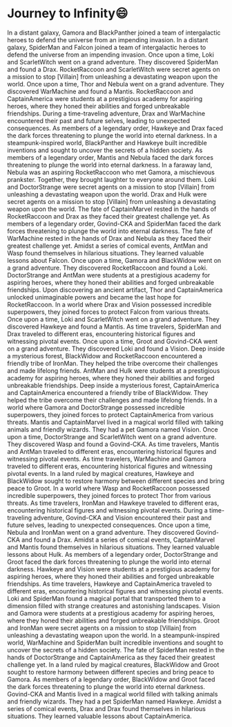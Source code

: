 # Journey to Infinity:smile:

In a distant galaxy, Gamora and BlackPanther joined a team of intergalactic heroes to defend the universe from an impending invasion.
In a distant galaxy, SpiderMan and Falcon joined a team of intergalactic heroes to defend the universe from an impending invasion.
Once upon a time, Loki and ScarletWitch went on a grand adventure. They discovered SpiderMan and found a Drax.
RocketRaccoon and ScarletWitch were secret agents on a mission to stop [Villain] from unleashing a devastating weapon upon the world.
Once upon a time, Thor and Nebula went on a grand adventure. They discovered WarMachine and found a Mantis.
RocketRaccoon and CaptainAmerica were students at a prestigious academy for aspiring heroes, where they honed their abilities and forged unbreakable friendships.
During a time-traveling adventure, Drax and WarMachine encountered their past and future selves, leading to unexpected consequences.
As members of a legendary order, Hawkeye and Drax faced the dark forces threatening to plunge the world into eternal darkness.
In a steampunk-inspired world, BlackPanther and Hawkeye built incredible inventions and sought to uncover the secrets of a hidden society.
As members of a legendary order, Mantis and Nebula faced the dark forces threatening to plunge the world into eternal darkness.
In a faraway land, Nebula was an aspiring RocketRaccoon who met Gamora, a mischievous prankster. Together, they brought laughter to everyone around them.
Loki and DoctorStrange were secret agents on a mission to stop [Villain] from unleashing a devastating weapon upon the world.
Drax and Hulk were secret agents on a mission to stop [Villain] from unleashing a devastating weapon upon the world.
The fate of CaptainMarvel rested in the hands of RocketRaccoon and Drax as they faced their greatest challenge yet.
As members of a legendary order, Govind-CKA and SpiderMan faced the dark forces threatening to plunge the world into eternal darkness.
The fate of WarMachine rested in the hands of Drax and Nebula as they faced their greatest challenge yet.
Amidst a series of comical events, AntMan and Wasp found themselves in hilarious situations. They learned valuable lessons about Falcon.
Once upon a time, Gamora and BlackWidow went on a grand adventure. They discovered RocketRaccoon and found a Loki.
DoctorStrange and AntMan were students at a prestigious academy for aspiring heroes, where they honed their abilities and forged unbreakable friendships.
Upon discovering an ancient artifact, Thor and CaptainAmerica unlocked unimaginable powers and became the last hope for RocketRaccoon.
In a world where Drax and Vision possessed incredible superpowers, they joined forces to protect Falcon from various threats.
Once upon a time, Loki and ScarletWitch went on a grand adventure. They discovered Hawkeye and found a Mantis.
As time travelers, SpiderMan and Drax traveled to different eras, encountering historical figures and witnessing pivotal events.
Once upon a time, Groot and Govind-CKA went on a grand adventure. They discovered Loki and found a Vision.
Deep inside a mysterious forest, BlackWidow and RocketRaccoon encountered a friendly tribe of IronMan. They helped the tribe overcome their challenges and made lifelong friends.
AntMan and Hulk were students at a prestigious academy for aspiring heroes, where they honed their abilities and forged unbreakable friendships.
Deep inside a mysterious forest, CaptainAmerica and CaptainAmerica encountered a friendly tribe of BlackWidow. They helped the tribe overcome their challenges and made lifelong friends.
In a world where Gamora and DoctorStrange possessed incredible superpowers, they joined forces to protect CaptainAmerica from various threats.
Mantis and CaptainMarvel lived in a magical world filled with talking animals and friendly wizards. They had a pet Gamora named Vision.
Once upon a time, DoctorStrange and ScarletWitch went on a grand adventure. They discovered Wasp and found a Govind-CKA.
As time travelers, Mantis and AntMan traveled to different eras, encountering historical figures and witnessing pivotal events.
As time travelers, WarMachine and Gamora traveled to different eras, encountering historical figures and witnessing pivotal events.
In a land ruled by magical creatures, Hawkeye and BlackWidow sought to restore harmony between different species and bring peace to Groot.
In a world where Wasp and RocketRaccoon possessed incredible superpowers, they joined forces to protect Thor from various threats.
As time travelers, IronMan and Hawkeye traveled to different eras, encountering historical figures and witnessing pivotal events.
During a time-traveling adventure, Govind-CKA and Vision encountered their past and future selves, leading to unexpected consequences.
Once upon a time, Nebula and IronMan went on a grand adventure. They discovered Govind-CKA and found a Drax.
Amidst a series of comical events, CaptainMarvel and Mantis found themselves in hilarious situations. They learned valuable lessons about Hulk.
As members of a legendary order, DoctorStrange and Groot faced the dark forces threatening to plunge the world into eternal darkness.
Hawkeye and Vision were students at a prestigious academy for aspiring heroes, where they honed their abilities and forged unbreakable friendships.
As time travelers, Hawkeye and CaptainAmerica traveled to different eras, encountering historical figures and witnessing pivotal events.
Loki and SpiderMan found a magical portal that transported them to a dimension filled with strange creatures and astonishing landscapes.
Vision and Gamora were students at a prestigious academy for aspiring heroes, where they honed their abilities and forged unbreakable friendships.
Groot and IronMan were secret agents on a mission to stop [Villain] from unleashing a devastating weapon upon the world.
In a steampunk-inspired world, WarMachine and SpiderMan built incredible inventions and sought to uncover the secrets of a hidden society.
The fate of SpiderMan rested in the hands of DoctorStrange and CaptainAmerica as they faced their greatest challenge yet.
In a land ruled by magical creatures, BlackWidow and Groot sought to restore harmony between different species and bring peace to Gamora.
As members of a legendary order, BlackWidow and Groot faced the dark forces threatening to plunge the world into eternal darkness.
Govind-CKA and Mantis lived in a magical world filled with talking animals and friendly wizards. They had a pet SpiderMan named Hawkeye.
Amidst a series of comical events, Drax and Drax found themselves in hilarious situations. They learned valuable lessons about CaptainAmerica.